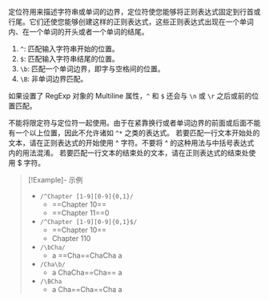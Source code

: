 定位符用来描述字符串或单词的边界，定位符使您能够将正则表达式固定到行首或行尾。它们还使您能够创建这样的正则表达式，这些正则表达式出现在一个单词内、在一个单词的开头或者一个单词的结尾。
1. `^`: 匹配输入字符串开始的位置。
2. `$`: 匹配输入字符串结尾的位置。
3. `\b`: 匹配一个单词边界，即字与空格间的位置。
4. `\B`: 非单词边界匹配。

如果设置了 RegExp 对象的 Multiline 属性，`^` 和 `$` 还会与 `\n` 或 `\r` 之后或前的位置匹配。

不能将限定符与定位符一起使用。由于在紧靠换行或者单词边界的前面或后面不能有一个以上位置，因此不允许诸如 `^*` 之类的表达式。
若要匹配一行文本开始处的文本，请在正则表达式的开始使用 ^ 字符。不要将 ^ 的这种用法与中括号表达式内的用法混淆。
若要匹配一行文本的结束处的文本，请在正则表达式的结束处使用 $ 字符。

> [!Example]- 示例
> - `/^Chapter [1-9][0-9]{0,1}/`
> 	- ==Chapter 10==
> 	- ==Chapter 11==0
> - `/^Chapter [1-9][0-9]{0,1}$/`
> 	- ==Chapter 10==
> 	- Chapter 110
> - `/\bCha/`
> 	- a ==Cha==ChaCha a
> - `/Cha\b/`
> 	- a ChaCha==Cha== a
> - `/\BCha`
> 	- a Cha==Cha==Cha a

